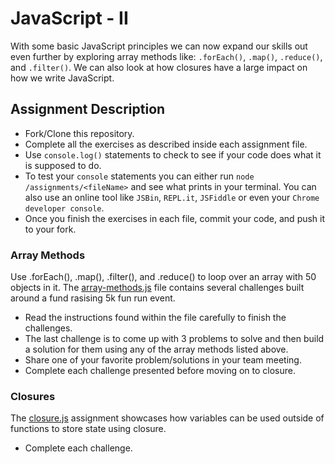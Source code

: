 # JavaScript - II
With some basic JavaScript principles we can now expand our skills out even further by exploring array methods like:  `.forEach()`, `.map()`, `.reduce()`, and `.filter()`. We can also look at how closures have a large impact on how we write JavaScript.    

## Assignment Description

* Fork/Clone this repository.
* Complete all the exercises as described inside each assignment file.
* Use `console.log()` statements to check to see if your code does what it is supposed to do.
* To test your `console` statements you can either run `node /assignments/<fileName>` and see what prints in your terminal. You can also use an online tool like `JSBin`, `REPL.it`, `JSFiddle` or even your `Chrome developer console`.
* Once you finish the exercises in each file, commit your code, and push it to your fork. 

### Array Methods
Use .forEach(), .map(), .filter(), and .reduce() to loop over an array with 50 objects in it. The [array-methods.js](assignments/array-methods.js) file contains several challenges built around a fund rasising 5k fun run event.

* Read the instructions found within the file carefully to finish the challenges. 
* The last challenge is to come up with 3 problems to solve and then build a solution for them using any of the array methods listed above.
* Share one of your favorite problem/solutions in your team meeting.
* Complete each challenge presented before moving on to closure.

### Closures
The [closure.js](assignments/closure.js) assignment showcases how variables can be used outside of functions to store state using closure.  

* Complete each challenge.
